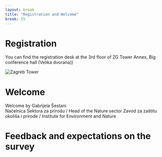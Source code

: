 ```yaml
---
layout: break
title: "Registration and Welcome"
break: 15 
---
```


# Registration

You can find the registration desk at the 3rd floor of ZG Tower Annex, Big conference hall (Velika dvorana))

![Zagreb Tower](https://upload.wikimedia.org/wikipedia/commons/thumb/7/7a/Zagrebtower_2011-may.jpg/800px-Zagrebtower_2011-may.jpg)


# Welcome

Welcome by Gabrijela Šestani   
Načelnica Sektora za prirodu / Head of the Nature sector
Zavod za zaštitu okoliša i prirode / Institute for Environment and Nature


# Feedback and expectations on the survey

